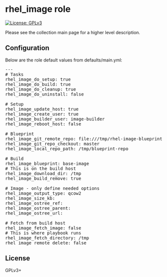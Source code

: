 # rhel_image role

[![License: GPLv3](https://img.shields.io/badge/license-GPLv3-brightgreen.svg)](https://www.gnu.org/licenses/gpl-3.0)

Please see the collection main page for a higher level description.

## Configuration

Below are the role default values from defaults/main.yml:

<pre>
---
# Tasks
rhel_image_do_setup: true
rhel_image_do_build: true
rhel_image_do_cleanup: true
rhel_image_do_uninstall: false

# Setup
rhel_image_update_host: true
rhel_image_create_user: true
rhel_image_builder_user: image-builder
rhel_image_reboot_host: false

# Blueprint
rhel_image_git_remote_repo: file:///tmp/rhel-image-blueprints.git
rhel_image_git_repo_checkout: master
rhel_image_local_repo_path: /tmp/blueprint-repo

# Build
rhel_image_blueprint: base-image
# This is on the build host
rhel_image_download_dir: /tmp
rhel_image_build_remove: true

# Image - only define needed options
rhel_image_output_type: qcow2
rhel_image_size_kb:
rhel_image_ostree_ref:
rhel_image_ostree_parent:
rhel_image_ostree_url:

# Fetch from build host
rhel_image_fetch_image: false
# This is where playbook runs
rhel_image_fetch_directory: /tmp
rhel_image_remote_delete: false
</pre>

## License

GPLv3+
